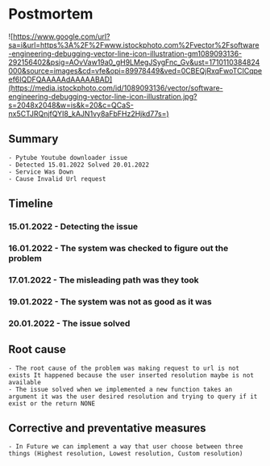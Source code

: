 # Postmortem

![https://www.google.com/url?sa=i&url=https%3A%2F%2Fwww.istockphoto.com%2Fvector%2Fsoftware-engineering-debugging-vector-line-icon-illustration-gm1089093136-292156402&psig=AOvVaw19a0_gH9LMegJSygFnc_Gv&ust=1710110384824000&source=images&cd=vfe&opi=89978449&ved=0CBEQjRxqFwoTCICqpeef6IQDFQAAAAAdAAAAABAD](https://media.istockphoto.com/id/1089093136/vector/software-engineering-debugging-vector-line-icon-illustration.jpg?s=2048x2048&w=is&k=20&c=QCaS-nx5CTJRQnjfQYI8_kAJN1vy8aFbFHz2Hjkd77s=)

## Summary
    - Pytube Youtube downloader issue
    - Detected 15.01.2022 Solved 20.01.2022    
    - Service Was Down
    - Cause Invalid Url request

## Timeline
### 15.01.2022 - Detecting the issue
### 16.01.2022 - The system was checked to figure out the problem
### 17.01.2022 - The misleading path was they took
### 19.01.2022 - The system was not as good as it was
### 20.01.2022 - The issue solved

## Root cause
    - The root cause of the problem was making request to url is not exists It happened because the user inserted resolution maybe is not available
    - The issue solved when we implemented a new function takes an argument it was the user desired resolution and trying to query if it exist or the return NONE

## Corrective and preventative measures
    - In Future we can implement a way that user choose between three things (Highest resolution, Lowest resolution, Custom resolution)
